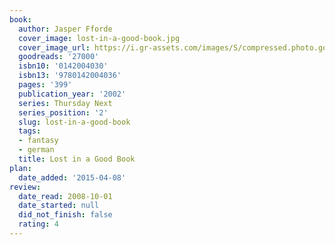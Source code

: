 ```yaml
---
book:
  author: Jasper Fforde
  cover_image: lost-in-a-good-book.jpg
  cover_image_url: https://i.gr-assets.com/images/S/compressed.photo.goodreads.com/books/1588691669l/27000._SX98_.jpg
  goodreads: '27000'
  isbn10: '0142004030'
  isbn13: '9780142004036'
  pages: '399'
  publication_year: '2002'
  series: Thursday Next
  series_position: '2'
  slug: lost-in-a-good-book
  tags:
  - fantasy
  - german
  title: Lost in a Good Book
plan:
  date_added: '2015-04-08'
review:
  date_read: 2008-10-01
  date_started: null
  did_not_finish: false
  rating: 4
---
```

